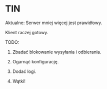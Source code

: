 # TIN
Aktualne:
Serwer mniej więcej jest prawidłowy.

Klient raczej gotowy.

TODO:

1. Zbadać blokowanie wysyłania i odbierania.

2. Ogarnąć konfigurację.

3. Dodać logi.

4. Wątki!
